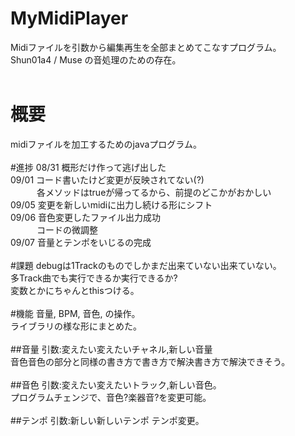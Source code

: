 # MyMidiPlayer
Midiファイルを引数から編集再生を全部まとめてこなすプログラム。<br>
Shun01a4 / Muse の音処理のための存在。<br>
<br>
# 概要
midiファイルを加工するためのjavaプログラム。<br>
<br>
#進捗
08/31 概形だけ作って逃げ出した<br>
09/01 コード書いたけど変更が反映されてない(?)<br>
　　　各メソッドはtrueが帰ってるから、前提のどこかがおかしい<br>
09/05 変更を新しいmidiに出力し続ける形にシフト<br>
09/06 音色変更したファイル出力成功<br>
　　　コードの微調整<br>
09/07 音量とテンポをいじるの完成<br>
<br>
#課題
debugは1Trackのものでしかまだ出来ていない出来ていない。<br>
多Track曲でも実行できるか実行できるか?<br>
変数とかにちゃんとthisつける。<br>
<br>
#機能
音量, BPM, 音色, の操作。<br>
ライブラリの様な形にまとめた。<br>
<br>
##音量
引数:変えたい変えたいチャネル,新しい音量<br>
音色音色の部分と同様の書き方で書き方で解決書き方で解決できそう。<br>
<br>
##音色
引数:変えたい変えたいトラック,新しい音色。<br>
プログラムチェンジで、音色?楽器音?を変更可能。<br>
<br>
##テンポ
引数:新しい新しいテンポ
テンポ変更。<br>
<br>
